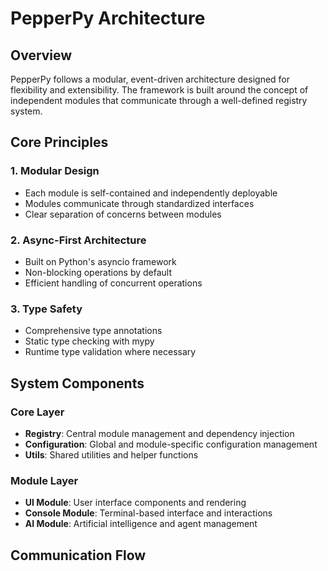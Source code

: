 # PepperPy Architecture

## Overview

PepperPy follows a modular, event-driven architecture designed for flexibility and extensibility. The framework is built around the concept of independent modules that communicate through a well-defined registry system.

## Core Principles

### 1. Modular Design
- Each module is self-contained and independently deployable
- Modules communicate through standardized interfaces
- Clear separation of concerns between modules

### 2. Async-First Architecture
- Built on Python's asyncio framework
- Non-blocking operations by default
- Efficient handling of concurrent operations

### 3. Type Safety
- Comprehensive type annotations
- Static type checking with mypy
- Runtime type validation where necessary

## System Components

### Core Layer
- **Registry**: Central module management and dependency injection
- **Configuration**: Global and module-specific configuration management
- **Utils**: Shared utilities and helper functions

### Module Layer
- **UI Module**: User interface components and rendering
- **Console Module**: Terminal-based interface and interactions
- **AI Module**: Artificial intelligence and agent management

## Communication Flow 
